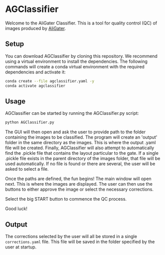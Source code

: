 # AGClassifier

Welcome to the AliGater Classifier. This is a tool for quality control (QC) of images produced by 
[AliGater](https://github.com/LudvigEk/aligater).

## Setup
You can download AGClassifier by cloning this repository. We recommend using a virtual environment to install the
dependencies. The following commands will create a conda virtual environment with the required dependencies and activate
it:

```bash
conda create --file agclassifier.yaml -y
conda activate agclassifier
```

## Usage
AGClassifier can be started by running the AGClassifier.py script:
    
```bash
python AGClassifier.py
```

The GUI will then open and ask the user to provide path to the folder containing the images to be classified.
The program will create an 'output' folder in the same directory as the images. This is where the output .yaml file
will be created.
Finally, AGClassifier will also attempt to automatically find the .pickle file that contains the layout particular to the gate.
If a single .pickle file exists in the parent directory of the images folder, that file will be used automatically.
If no file is found or there are several, the user will be asked to select a file.

Once the paths are defined, the fun begins!
The main window will open next. This is where the images are displayed. The user can then use the buttons to either
approve the image or select the necessary corrections.

Select the big START button to commence the QC process.

Good luck!

## Output
The corrections selected by the user will all be stored in a single `corrections.yaml` file. This file will be saved
in the folder specified by the user at startup.
